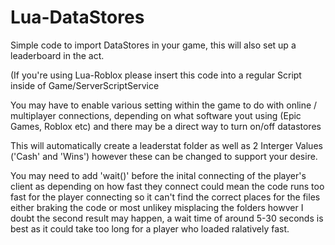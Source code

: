 # Lua-DataStores
Simple code to import DataStores in your game, this will also set up a leaderboard in the act.

(If you're using Lua-Roblox please insert this code into a regular Script inside of Game/ServerScriptService

You may have to enable various setting within the game to do with online / multiplayer connections, depending on what software yout using (Epic Games, Roblox etc) and
there may be a direct way to turn on/off datastores

This will automatically create a leaderstat folder as well as 2 Interger Values ('Cash' and 'Wins') however these can be changed to support your desire.

You may need to add 'wait()' before the inital connecting of the player's client as depending on how fast they connect could mean the code runs too fast for the player
connecting so it can't find the correct places for the files either braking the code or most unlikey misplacing the folders howver I doubt the second result may happen,
a wait time of around 5-30 seconds is best as it could take too long for a player who loaded ralatively fast.
